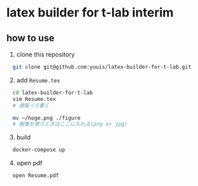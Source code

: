 # latex builder for t-lab interim

## how to use
1. clone this repository
  ```sh
    git clone git@github.com:yuuis/latex-builder-for-t-lab.git
  ```

2. add `Resume.tex`
  ```sh
    cd latex-builder-for-t-lab
    vim Resume.tex
    # 頑張って書く

    mv ~/hoge.png ./figure
    # 画像を使うときはここに入れる(png or jpg)
  ```

3. build
  ```sh
    docker-compose up
  ```

4. open pdf
  ```sh
    open Resume.pdf
  ```
